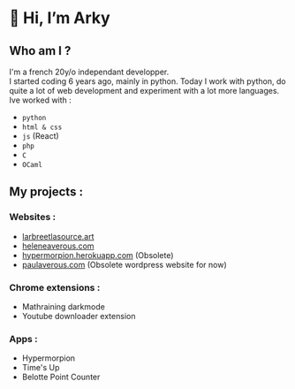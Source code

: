 # 👋 Hi, I’m Arky

## Who am I ?
I'm a french 20y/o independant developper.\
I started coding 6 years ago, mainly in python. Today I work with python, do quite a lot of web development and experiment with a lot more languages.\
Ive worked with :
 - ```python```
 - ```html & css```
 - ```js``` (React)
 - ```php```
 - ```C```
 - ```OCaml```

## My projects :

### Websites :
 - [larbreetlasource.art](https://www.larbreetlasource.art/)
 - [heleneaverous.com](https://www.heleneaverous.com/)
 - [hypermorpion.herokuapp.com](https://hypermorpion.herokuapp.com/) (Obsolete)
 - [paulaverous.com](https://www.paulaverous.com/) (Obsolete wordpress website for now)

### Chrome extensions :
 - Mathraining darkmode
 - Youtube downloader extension
 
### Apps :
 - Hypermorpion
 - Time's Up
 - Belotte Point Counter

<!---
Arky-dev/Arky-dev is a ✨ special ✨ repository because its `README.md` (this file) appears on your GitHub profile.
You can click the Preview link to take a look at your changes.
--->
